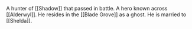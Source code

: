 A hunter of [[Shadow]] that passed in battle. A hero known across [[Alderwyl]]. He resides in the [[Blade Grove]] as a ghost. He is married to [[Shelda]].